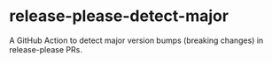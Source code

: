 # release-please-detect-major

A GitHub Action to detect major version bumps (breaking changes) in release-please PRs.

